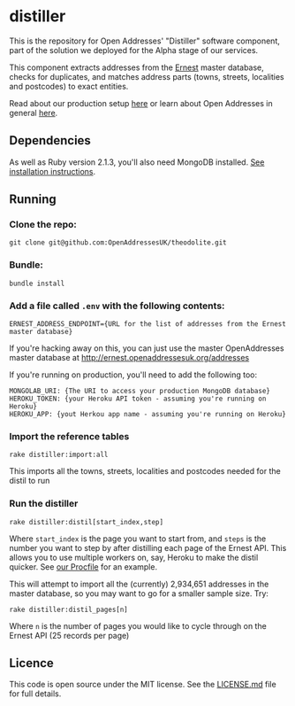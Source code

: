 distiller
=========
This is the repository for Open Addresses' "Distiller" software component, part of the solution we deployed for the Alpha stage of our services. 

This component extracts addresses from the [Ernest](https://github.com/OpenAddressesUK/ernest) master database, checks for duplicates, and matches address parts (towns, streets, localities and postcodes) to exact entities.

Read about our production setup [here](http://openaddressesuk.org/docs) or learn about Open Addresses in general [here](http://openaddressesuk.org).

## Dependencies

As well as Ruby version 2.1.3, you'll also need MongoDB installed. [See installation instructions](http://docs.mongodb.org/manual/installation/).

## Running

### Clone the repo:

    git clone git@github.com:OpenAddressesUK/theodolite.git

### Bundle:

    bundle install

### Add a file called `.env` with the following contents:

    ERNEST_ADDRESS_ENDPOINT={URL for the list of addresses from the Ernest master database}
  
If you're hacking away on this, you can just use the master OpenAddresses master database at http://ernest.openaddressesuk.org/addresses
    
If you're running on production, you'll need to add the following too:

    MONGOLAB_URI: {The URI to access your production MongoDB database}
    HEROKU_TOKEN: {your Heroku API token - assuming you're running on Heroku}
    HEROKU_APP: {yout Herkou app name - assuming you're running on Heroku}
    
### Import the reference tables

    rake distiller:import:all
    
This imports all the towns, streets, localities and postcodes needed for the distil to run

### Run the distiller

    rake distiller:distil[start_index,step]
    
Where `start_index` is the page you want to start from, and `steps` is the number you want to step by after distilling each page of the Ernest API. This allows you to use multiple workers on, say, Heroku to make the distil quicker. See [our Procfile](https://github.com/OpenAddressesUK/distiller/blob/master/Procfile) for an example.
    
This will attempt to import all the (currently)  2,934,651 addresses in the master database, so you may want to go for a smaller sample size. Try:

    rake distiller:distil_pages[n]

Where `n` is the number of pages you would like to cycle through on the Ernest API (25 records per page)

## Licence
This code is open source under the MIT license. See the [LICENSE.md](LICENSE.md) file for full details.
